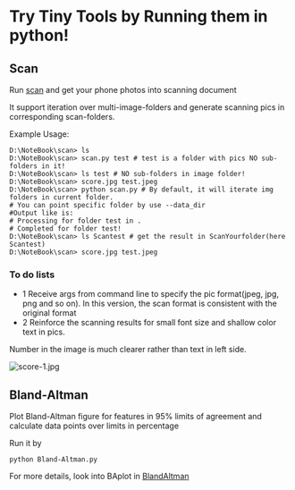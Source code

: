 # Try Tiny Tools by Running them in python!

## Scan

Run [scan](./scan.py) and get your phone photos into scanning document

It support iteration over multi-image-folders and generate scanning pics in corresponding scan-folders.

Example Usage:

``` shell
D:\NoteBook\scan> ls
D:\NoteBook\scan> scan.py test # test is a folder with pics NO sub-folders in it!
D:\NoteBook\scan> ls test # NO sub-folders in image folder!
D:\NoteBook\scan> score.jpg test.jpeg
D:\NoteBook\scan> python scan.py # By default, it will iterate img folders in current folder.
# You can point specific folder by use --data_dir
#Output like is:
# Processing for folder test in .
# Completed for folder test!
D:\NoteBook\scan> ls Scantest # get the result in ScanYourfolder(here Scantest)
D:\NoteBook\scan> score.jpg test.jpeg
```

### To do lists

- 1 Receive args from command line to specify the pic format(jpeg, jpg, png and so on). In this version, the scan format is consistent with the original format
- 2 Reinforce the scanning results for small font size and shallow color text in pics.

Number in the image is much clearer rather than text in left side.

![score-1.jpg](https://i.loli.net/2020/03/20/Be97xdkFpMl56Xv.jpg)
 
## Bland-Altman

Plot  Bland-Altman figure for features in 95% limits of agreement and calculate data points over limits in percentage

Run it by

``` shell
python Bland-Altman.py
```

For more details, look into BAplot in [BlandAltman](./BlandAltman.py)

